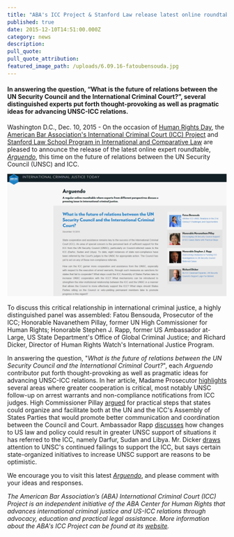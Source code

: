 ```yaml
---
title: "ABA's ICC Project & Stanford Law release latest online roundtable, Arguendo, on UN Security Council-ICC relations"
published: true
date: 2015-12-10T14:51:00.000Z
category: news
description:
pull_quote:
pull_quote_attribution:
featured_image_path: /uploads/6.09.16-fatoubensouda.jpg
---
```



#### In answering the question, “What is the future of relations between the UN Security Council and the International Criminal Court?”, several distinguished experts put forth thought-provoking as well as pragmatic ideas for advancing UNSC-ICC relations.

Washington D.C., Dec. 10, 2015 - On the occasion of [Human Rights Day](http://www.un.org/en/events/humanrightsday/), the [American Bar Association's International Criminal Court (ICC) Project](http://www.aba-icc.org/) and [Stanford Law School Program in International and Comparative Law](https://law.stanford.edu/stanford-program-in-international-and-comparative-law/) are pleased to announce the release of the latest online expert roundtable, *[Arguendo](http://www.international-criminal-justice-today.org/arguendo/)*, this time on the future of relations between the UN Security Council (UNSC) and ICC.

![](/uploads/1449776044322_Arguendo_UNSC_ICC.png)

To discuss this critical relationship in international criminal justice, a highly distinguished panel was assembled: Fatou Bensouda, Prosecutor of the ICC; Honorable Navanethem Pillay, former UN High Commissioner for Human Rights; Honorable Stephen J. Rapp, former US Ambassador at-Large, US State Department's Office of Global Criminal Justice; and Richard Dicker, Director of Human Rights Watch's International Justice Program.

In answering the question, "*What is the future of relations between the UN Security Council and the International Criminal Court?*", each *Arguendo* contributor put forth thought-provoking as well as pragmatic ideas for advancing UNSC-ICC relations. In her article, Madame Prosecutor [highlights](https://www.international-criminal-justice-today.org/arguendo/whither-icc-unsc-relations-in-the-21st-century-challenges-and-opportunities/) several areas where greater cooperation is critical, most notably UNSC follow-up on arrest warrants and non-compliance notifications from ICC judges. High Commissioner Pillay [argued](https://www.international-criminal-justice-today.org/arguendo/encouraging-un-security-council-support-of-icc-cases-starts-with-practical-steps/) for practical steps that states could organize and facilitate both at the UN and the ICC's Assembly of States Parties that would promote better communication and coordination between the Council and Court. Ambassador Rapp [discusses](https://www.international-criminal-justice-today.org/arguendo/overcoming-obstacles-to-funding-icc-investigations-in-un-security-council-referred-cases/) how changes to US law and policy could result in greater UNSC support of situations it has referred to the ICC, namely Darfur, Sudan and Libya. Mr. Dicker [draws](https://www.international-criminal-justice-today.org/arguendo/as-icc-caseload-expands-un-security-councils-support-lags-far-behind/) attention to UNSC's continued failings to support the ICC, but says certain state-organized initiatives to increase UNSC support are reasons to be optimistic.

We encourage you to visit this latest *[Arguendo](http://www.international-criminal-justice-today.org/arguendo/question/what-is-the-future-of-relations-between-the-un-security-council-and-the-international-criminal-court/)*, and please comment with your ideas and responses.

*The American Bar Association’s (ABA) International Criminal Court (ICC) Project is an independent initiative of the ABA Center for Human Rights that advances international criminal justice and US-ICC relations through advocacy, education and practical legal assistance. More information about the ABA's ICC Project can be found at its [website](http://www.aba-icc.org/).*